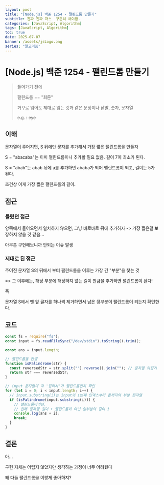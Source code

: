 ```yaml
---
layout: post
title: "[Node.js] 백준 1254 - 팰린드롬 만들기"
subtitle: 진짜 진짜 자스  꾸준히 해야함.
categories: [JavaScript, Algorithm]
tags: [JavaScript, Algorithm]
toc: true
date: 2025-07-07
banner: /assets/jsLogo.png
series: "알고리즘"
---
```


# [Node.js] 백준 1254 - 팰린드롬 만들기

> 들어가기 전에
>
> 팰린드롬 == "회문"
>
> 거꾸로 읽어도 제대로 읽는 것과 같은 문장이나 낱말, 숫자, 문자열
>
> e.g. : eye

## 이해

문자열이 주어지면, S 뒤에만 문자를 추가해서 가장 짧은 팰린드롬을 만들자

S = "abacaba"는 이미 팰린드롬이니 추가할 필요 없음. 길이 7이 최소가 된다.

S = "abab"는 abab 뒤에 a를 추가하면 ababa가 되어 팰린드롬이 되고, 길이는 5가 된다.

조건상 이게 가장 짧은 팰린드롬의 길이.

## 접근

### 틀렸던 접근

양쪽에서 들어오면서 일치하지 않으면, 그냥 바로바로 뒤에 추가하자 -> 가장 짧은걸 보장하지 않을 것 같음...

아무튼 구현해보니까 안되는 이슈 발생

### 제대로 된 접근

주어진 문자열 S의 뒤에서 부터 팰린드롬을 이루는 가장 긴 "부분"을 찾는 것

=> 그 이후에는, 해당 부분에 해당하지 않는 길이 만큼을 추가하면 팰린드롬이 된다!

즉

문자열 S에서 맨 앞 글자를 하나씩 제거하면서 남은 뒷부분이 팰린드롬이 되는지 확인한다.

## 코드

```javascript
const fs = require("fs");
const input = fs.readFileSync("/dev/stdin").toString().trim();

const ans = input.length;

// 팰린드롬을 판별
function isPalindrome(str) {
  const reversedStr = str.split("").reverse().join(""); // 문자열 뒤집기
  return str === reversedStr;
}

// input 문자열의 각 '접미사'가 팰린드롬인지 확인
for (let i = 0; i < input.length; i++) {
  // input.substring(i)는 input의 i번째 인덱스부터 끝까지의 부분 문자열
  if (isPalindrome(input.substring(i))) {
    // 팰린드롬이라면,
    // 원래 문자열 길이 + 팰린드롬이 아닌 앞부분의 길이 i
    console.log(ans + i);
    break;
  }
}
```

## 결론

아...

구현 자체는 어렵지 않았지만 생각하는 과정이 너무 어려웠다

왜 다들 팰린드롬을 이렇게 좋아하지?
